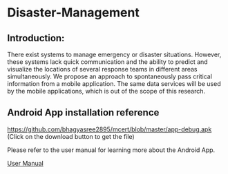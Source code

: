 # Disaster-Management

## Introduction:
There exist systems to manage emergency or disaster situations. However, these systems lack quick communication and the ability to predict and visualize the locations of several response teams in different areas simultaneously. We propose an approach to spontaneously pass critical information from a mobile application. The same data services will be used by the mobile applications, which is out of the scope of this research.

## Android App installation reference 

https://github.com/bhagyasree2895/mcert/blob/master/app-debug.apk (Click on the download button to get the file)

Please refer to the user manual for learning more about the Android App.

[User Manual](https://github.com/bhagyasree2895/mcert/blob/master/documentation/DisasterMangement_02_UIM_v3-1%20(1).doc)

